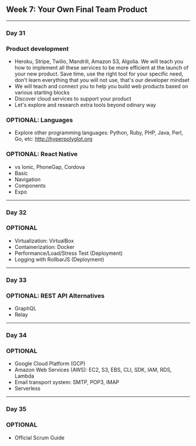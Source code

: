 ## Week 7: Your Own Final Team Product

--------------------------------------------------------------------------------

### Day 31

### Product development

- Heroku, Stripe, Twilio, Mandrill, Amazon S3, Algolia. We will teach you how to implement all these services to be more efficient at the launch of your new product. Save time, use the right tool for your specific need, don't learn everything that you will not use, that's our developer mindset
- We will teach and connect you to help you build web products based on various starting blocks
- Discover cloud services to support your product
- Let's explore and research extra tools beyond odinary way

### OPTIONAL: Languages

- Explore other programming languages: Python, Ruby, PHP, Java, Perl, Go, etc: http://hyperpolyglot.org

### OPTIONAL: React Native

- vs Ionic, PhoneGap, Cordova
- Basic
- Navigation
- Components
- Expo

--------------------------------------------------------------------------------

### Day 32

### OPTIONAL

- Virtualization: VirtualBox
- Containerization: Docker
- Performance/Load/Stress Test (Deployment)
- Logging with RollbarJS (Deployment)

--------------------------------------------------------------------------------

### Day 33

### OPTIONAL: REST API Alternatives

- GraphQL
- Relay

--------------------------------------------------------------------------------

### Day 34

### OPTIONAL

- Google Cloud Platform (GCP)
- Amazon Web Services (AWS): EC2, S3, EBS, CLI, SDK, IAM, RDS, Lambda
- Email transport system: SMTP, POP3, IMAP
- Serverless
  
--------------------------------------------------------------------------------

### Day 35

### OPTIONAL

- Official Scrum Guide
